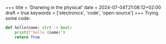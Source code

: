 +++
title = 'Drarwing in the physical'
date = 2024-07-04T21:08:12+02:00
draft = true
keywords = ['electronics', 'code', 'open-source']
+++
Trying some code:

```python
def hello(name: str) -> bool:
    print(f"hello {name}")
    return True
```

